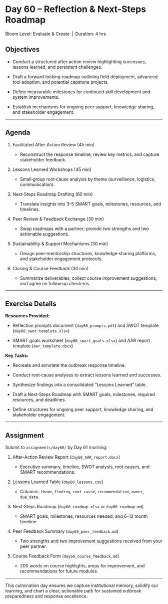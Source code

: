 # **Day 60 – Reflection & Next‐Steps Roadmap**
  
Bloom Level: Evaluate & Create | Duration: 4 hrs  

## Objectives  

- Conduct a structured after‐action review highlighting successes, lessons learned, and persistent challenges.  

- Draft a forward‐looking roadmap outlining field deployment, advanced tool adoption, and potential capstone projects.  

- Define measurable milestones for continued skill development and system improvements.  

- Establish mechanisms for ongoing peer support, knowledge sharing, and stakeholder engagement.  

---

## Agenda  

1. Facilitated After‐Action Review (45 min)  
   - Reconstruct the response timeline, review key metrics, and capture stakeholder feedback.  

2. Lessons Learned Workshops (45 min)  
   - Small‐group root‐cause analysis by theme (surveillance, logistics, communication).  

3. Next‐Steps Roadmap Drafting (60 min)  
   - Translate insights into 3–5 SMART goals, milestones, resources, and timelines.  

4. Peer Review & Feedback Exchange (30 min)  
   - Swap roadmaps with a partner; provide two strengths and two actionable suggestions.  

5. Sustainability & Support Mechanisms (30 min)  
   - Design peer‐mentorship structures, knowledge‐sharing platforms, and stakeholder engagement protocols.  

6. Closing & Course Feedback (30 min)  
   - Summarize deliverables, collect course improvement suggestions, and agree on follow‐up check‐ins.  

---

## Exercise Details  

**Resources Provided:**  

- Reflection prompts document (`day60_prompts.pdf`) and SWOT template (`day60_swot_template.xlsx`)  

- SMART goals worksheet (`day60_smart_goals.xlsx`) and AAR report template (`aar_template.docx`)  

**Key Tasks:**  

- Recreate and annotate the outbreak response timeline.  

- Conduct root‐cause analyses to extract lessons learned and successes.  

- Synthesize findings into a consolidated “Lessons Learned” table.  

- Draft a Next‐Steps Roadmap with SMART goals, milestones, required resources, and deadlines.  

- Define structures for ongoing peer support, knowledge sharing, and stakeholder engagement.  

---

## Assignment  

Submit to `assignments/day60/` by Day 61 morning:  

1. After‐Action Review Report (`day60_AAR_report.docx`)  
   - Executive summary, timeline, SWOT analysis, root causes, and SMART recommendations.  

2. Lessons Learned Table (`day60_lessons.csv`)  
   - Columns: `theme`, `finding`, `root_cause`, `recommendation`, `owner`, `due_date`.  

3. Next‐Steps Roadmap (`day60_roadmap.xlsx` or `day60_roadmap.md`)  
   - SMART goals, milestones, resources needed, and 6–12 month timeline.  

4. Peer Feedback Summary (`day60_peer_feedback.md`)  
   - Two strengths and two improvement suggestions received from your peer partner.  

5. Course Feedback Form (`day60_course_feedback.md`)  
   - 200 words on course highlights, areas for improvement, and recommendations for future modules.  

---

This culmination day ensures we capture institutional memory, solidify our learning, and chart a clear, actionable path for sustained outbreak preparedness and response excellence.
